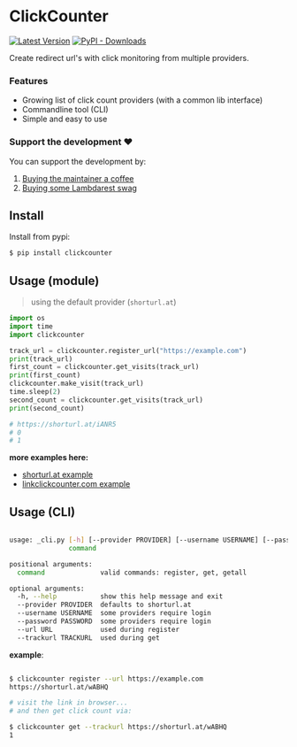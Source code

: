 # ClickCounter

[![Latest Version](https://img.shields.io/pypi/v/clickcounter.svg)](https://pypi.python.org/pypi/clickcounter) [![PyPI - Downloads](https://img.shields.io/pypi/dm/clickcounter?label=pypi%20downloads)](https://pypistats.org/packages/clickcounter)

Create redirect url's with click monitoring from multiple providers.


### Features

* Growing list of click count providers (with a common lib interface)
* Commandline tool (CLI)
* Simple and easy to use

### Support the development ❤️

You can support the development by:

1. [Buying the maintainer a coffee](https://buymeacoffee.com/sloev)
2. [Buying some Lambdarest swag](https://www.redbubble.com/i/mug/Lambdarest-by-sloev/73793554.9Q0AD)

## Install

Install from pypi:

```bash
$ pip install clickcounter
```

## Usage (module)

> using the default provider (`shorturl.at`)

```python
import os
import time
import clickcounter

track_url = clickcounter.register_url("https://example.com")
print(track_url)
first_count = clickcounter.get_visits(track_url)
print(first_count)
clickcounter.make_visit(track_url)
time.sleep(2)
second_count = clickcounter.get_visits(track_url)
print(second_count)

# https://shorturl.at/iANR5
# 0
# 1
```

**more examples here:**

* [shorturl.at example](https://github.com/sloev/clickcounter/blob/master/examples/test_shorturl_at.py)
* [linkclickcounter.com example](https://github.com/sloev/clickcounter/blob/master/examples/test_linkclickcounter_com.py)

## Usage (CLI)

```bash

usage: _cli.py [-h] [--provider PROVIDER] [--username USERNAME] [--password PASSWORD] [--url URL] [--trackurl TRACKURL]
               command

positional arguments:
  command              valid commands: register, get, getall

optional arguments:
  -h, --help           show this help message and exit
  --provider PROVIDER  defaults to shorturl.at
  --username USERNAME  some providers require login
  --password PASSWORD  some providers require login
  --url URL            used during register
  --trackurl TRACKURL  used during get
```

**example**: 

```bash

$ clickcounter register --url https://example.com
https://shorturl.at/wABHQ

# visit the link in browser...
# and then get click count via:

$ clickcounter get --trackurl https://shorturl.at/wABHQ
1
```